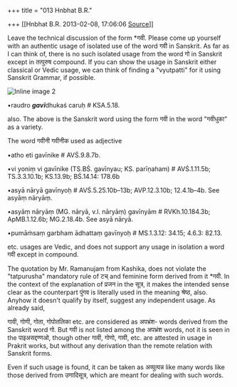 +++
title = "013 Hnbhat B.R."

+++
[[Hnbhat B.R.	2013-02-08, 17:06:06 [Source](https://groups.google.com/g/bvparishat/c/e9gXaf8pMqQ)]]



Leave the technical discussion of the form \*गवी. Please come up yourself with an authentic usage of isolated use of the word गवी in Sanskrit. As far as I can think of, there is no such isolated usage from the word गो in Sanskrit except in तत्पुरुष compound. If you can show the usage in Sanskrit either classical or Vedic usage, we can think of finding a "vyutpatti" for it using Sanskrit Grammar, if possible.

  

  

![Inline image 2](https://groups.google.com/group/bvparishat/attach/1dc45f7c71cb10f8/image.png?part=0.1)  

  

  

•raudro ***gavī***dhukaś caruḥ # KSA.5.18.  

  

also. The above is the Sanskrit word using the form गवी in the word "गवीधुका" as a variety.

  

The word गवीनी गवीनीक used as adjective

  

•atho eti gavīnike # AVŚ.9.8.7b.  

  

•vi yoniṃ vi gavīnike (TS.BŚ. gavīnyau; KS. parīṇaham) # AVŚ.1.11.5b; TS.3.3.10.1b; KS.13.9b; BŚ.14.14: 178.6b  

  

•asyā nāryā gavīnyoḥ # AVŚ.5.25.10b–13b; AVP.12.3.10b; 12.4.1b–4b. See asyāṃ nāryāṃ.  

  

•asyāṃ nāryāṃ (MG. nāryā, v.l. nāryāṃ) gavīnyām # RVKh.10.184.3b; ApMB.1.12.6b; MG.2.18.4b. See asyā nāryā.  

  

•pumāṁsaṃ garbham ādhattaṃ gavīnyoḥ # MS.1.3.12: 34.15; 4.6.3: 82.13.  

  

etc. usages are Vedic, and does not support any usage in isolation a word गवी except in compound.

  

The quotation by Mr. Ramanujam from Kashika, does not violate the "tatpurusha" mandatory rule of टच् and feminine form derived from it \*गवी. In the context of the explanation of प्रजन in the सूत्र, it makes the intended sense clear as the counterpart पुंगव is literally used in the meaning श्रेष्ठ, also. Anyhow it doesn't qualify by itself, suggest any independent usage. As already said,

  

गावी, गोणी, गोता, गोपोतलिका etc. are considered as अपभ्रंश- words derived from the Sanskrit word गो. But गवी is not listed among the अपभ्रंश words, not it is seen in the पाइअसद्दण्णओ, though other गावी, गोणो, गावी, etc. are attested in usage in Prakrit works, but without any derivation than the remote relation with Sanskrit forms.

  

Even if such usage is found, it can be taken as अव्युत्पन्न like many words like those derived from उणादिसूत्र, which are meant for dealing with such words.

  

  

  

  

  

  

